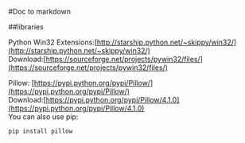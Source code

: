 #Doc to markdown

##libraries

Python Win32 Extensions:[http://starship.python.net/~skippy/win32/](http://starship.python.net/~skippy/win32/)  
Download:[https://sourceforge.net/projects/pywin32/files/](https://sourceforge.net/projects/pywin32/files/)

Pillow: [https://pypi.python.org/pypi/Pillow/](https://pypi.python.org/pypi/Pillow/)  
Download:[https://pypi.python.org/pypi/Pillow/4.1.0](https://pypi.python.org/pypi/Pillow/4.1.0)  
You can also use pip:  

	pip install pillow

